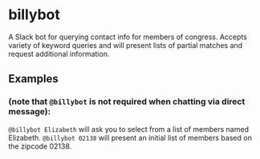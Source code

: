 # billybot

A Slack bot for querying contact info for members of congress. 
Accepts variety of keyword queries and will present lists of partial matches and request additional information.

## Examples
### (note that `@billybot` is not required when chatting via direct message):
`@billybot Elizabeth` will ask you to select from a list of members named Elizabeth.
`@billybot 02138` will present an initial list of members based on the zipcode 02138.

